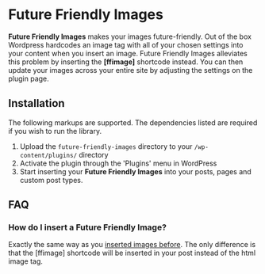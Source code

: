 Future Friendly Images
======================

**Future Friendly Images** makes your images future-friendly. Out of the
box Wordpress hardcodes an image tag with all of your chosen settings into
your content when you insert an image. Future Friendly Images alleviates
this problem by inserting the **[ffimage]** shortcode instead. You can
then update your images across your entire site by adjusting the settings
on the plugin page.


Installation
------------

The following markups are supported.  The dependencies listed are required if
you wish to run the library.

1. Upload the `future-friendly-images` directory to your `/wp-content/plugins/` directory
2. Activate the plugin through the 'Plugins' menu in WordPress
3. Start inserting your **Future Friendly Images** into your posts, pages and custom post types.


FAQ
---

### How do I insert a Future Friendly Image?

Exactly the same way as you [inserted images before][faq1]. The only
difference is that the [ffimage] shortcode will be inserted in your
post instead of the html image tag.

[faq1]: http://codex.wordpress.org/Inserting_Images_into_Posts_and_Pages